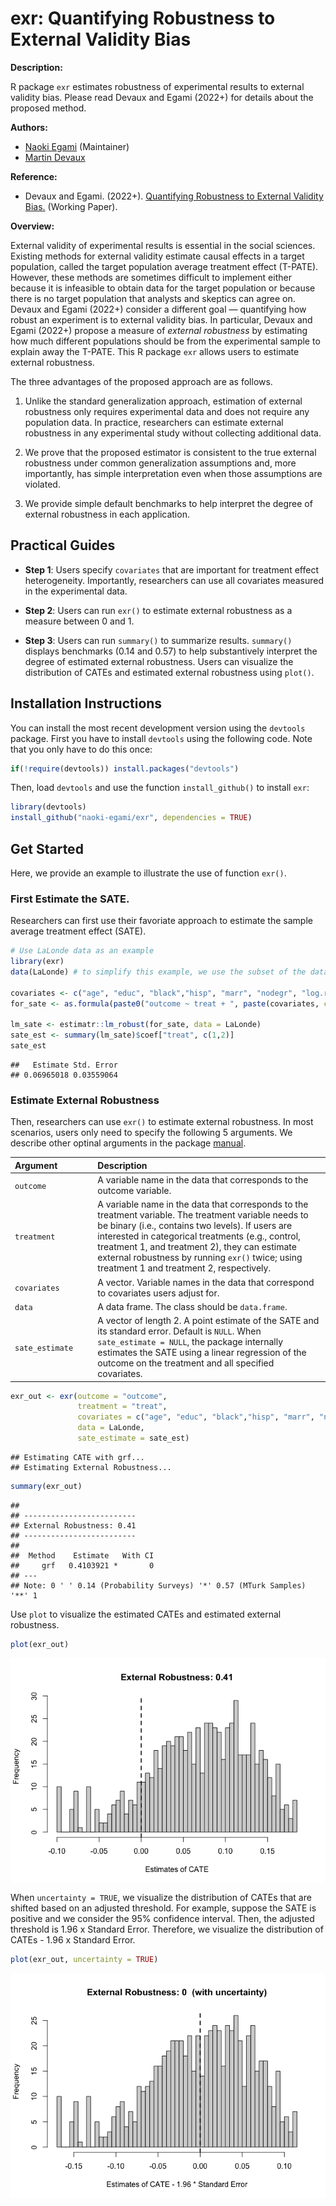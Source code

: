 exr: Quantifying Robustness to External Validity Bias
=====================================================

**Description:**

R package `exr` estimates robustness of experimental results to external
validity bias. Please read Devaux and Egami (2022+) for details about
the proposed method.

**Authors:**

-   [Naoki Egami](https://naokiegami.com) (Maintainer)
-   [Martin
    Devaux](https://polisci.columbia.edu/content/martin-samuel-devaux)

**Reference:**

-   Devaux and Egami. (2022+). [Quantifying Robustness to External
    Validity Bias.](https://naokiegami.com/paper/external_robust.pdf)
    (Working Paper).

**Overview:**

External validity of experimental results is essential in the social
sciences. Existing methods for external validity estimate causal effects
in a target population, called the target population average treatment
effect (T-PATE). However, these methods are sometimes difficult to
implement either because it is infeasible to obtain data for the target
population or because there is no target population that analysts and
skeptics can agree on. Devaux and Egami (2022+) consider a different
goal — quantifying how robust an experiment is to external validity
bias. In particular, Devaux and Egami (2022+) propose a measure of
*external robustness* by estimating how much different populations
should be from the experimental sample to explain away the T-PATE. This
R package `exr` allows users to estimate external robustness.

The three advantages of the proposed approach are as follows.

1.  Unlike the standard generalization approach, estimation of external
    robustness only requires experimental data and does not require any
    population data. In practice, researchers can estimate external
    robustness in any experimental study without collecting additional
    data.

2.  We prove that the proposed estimator is consistent to the true
    external robustness under common generalization assumptions and,
    more importantly, has simple interpretation even when those
    assumptions are violated.

3.  We provide simple default benchmarks to help interpret the degree of
    external robustness in each application.

Practical Guides
----------------

-   **Step 1**: Users specify `covariates` that are important for
    treatment effect heterogeneity. Importantly, researchers can use all
    covariates measured in the experimental data.

-   **Step 2**: Users can run `exr()` to estimate external robustness as
    a measure between 0 and 1.

-   **Step 3**: Users can run `summary()` to summarize results.
    `summary()` displays benchmarks (0.14 and 0.57) to help
    substantively interpret the degree of estimated external robustness.
    Users can visualize the distribution of CATEs and estimated external
    robustness using `plot()`.

Installation Instructions
-------------------------

You can install the most recent development version using the `devtools`
package. First you have to install `devtools` using the following code.
Note that you only have to do this once:

``` r
if(!require(devtools)) install.packages("devtools")
```

Then, load `devtools` and use the function `install_github()` to install
`exr`:

``` r
library(devtools)
install_github("naoki-egami/exr", dependencies = TRUE)
```

Get Started
-----------

Here, we provide an example to illustrate the use of function `exr()`.

### First Estimate the SATE.

Researchers can first use their favoriate approach to estimate the
sample average treatment effect (SATE).

``` r
# Use LaLonde data as an example
library(exr)
data(LaLonde) # to simplify this example, we use the subset of the data (n = 3000)

covariates <- c("age", "educ", "black","hisp", "marr", "nodegr", "log.re75","u75") 
for_sate <- as.formula(paste0("outcome ~ treat + ", paste(covariates, collapse = "+")))

lm_sate <- estimatr::lm_robust(for_sate, data = LaLonde)
sate_est <- summary(lm_sate)$coef["treat", c(1,2)]
sate_est
```

    ##   Estimate Std. Error 
    ## 0.06965018 0.03559064

### Estimate External Robustness

Then, researchers can use `exr()` to estimate external robustness. In
most scenarios, users only need to specify the following 5 arguments. We
describe other optinal arguments in the package
[manual](https://github.com/naoki-egami/exr/blob/master/manual/exr_0.1.0.pdf).

<table>
<colgroup>
<col style="width: 26%" />
<col style="width: 73%" />
</colgroup>
<thead>
<tr class="header">
<th style="text-align: left;">Argument</th>
<th style="text-align: left;">Description</th>
</tr>
</thead>
<tbody>
<tr class="odd">
<td style="text-align: left;"><code>outcome</code></td>
<td style="text-align: left;">A variable name in the data that corresponds to the outcome variable.</td>
</tr>
<tr class="even">
<td style="text-align: left;"><code>treatment</code></td>
<td style="text-align: left;">A variable name in the data that corresponds to the treatment variable. The treatment variable needs to be binary (i.e., contains two levels). If users are interested in categorical treatments (e.g., control, treatment 1, and treatment 2), they can estimate external robustness by running <code>exr()</code> twice; using treatment 1 and treatment 2, respectively.</td>
</tr>
<tr class="odd">
<td style="text-align: left;"><code>covariates</code></td>
<td style="text-align: left;">A vector. Variable names in the data that correspond to covariates users adjust for.</td>
</tr>
<tr class="even">
<td style="text-align: left;"><code>data</code></td>
<td style="text-align: left;">A data frame. The class should be <code>data.frame</code>.</td>
</tr>
<tr class="odd">
<td style="text-align: left;"><code>sate_estimate</code></td>
<td style="text-align: left;">A vector of length 2. A point estimate of the SATE and its standard error. Default is <code>NULL</code>. When <code>sate_estimate = NULL</code>, the package internally estimates the SATE using a linear regression of the outcome on the treatment and all specified covariates.</td>
</tr>
</tbody>
</table>

``` r
exr_out <- exr(outcome = "outcome", 
               treatment = "treat", 
               covariates = c("age", "educ", "black","hisp", "marr", "nodegr", "log.re75","u75"), 
               data = LaLonde,
               sate_estimate = sate_est) 
```

    ## Estimating CATE with grf...
    ## Estimating External Robustness...

``` r
summary(exr_out)
```

    ## 
    ## -------------------------
    ## External Robustness: 0.41
    ## -------------------------
    ## 
    ##  Method    Estimate   With CI 
    ##     grf   0.4103921 *       0 
    ## ---
    ## Note: 0 ' ' 0.14 (Probability Surveys) '*' 0.57 (MTurk Samples) '**' 1

Use `plot` to visualize the estimated CATEs and estimated external
robustness.

``` r
plot(exr_out)
```

<img src="README_files/figure-markdown_github/unnamed-chunk-5-1.png" style="display: block; margin: auto;" />

When `uncertainty = TRUE`, we visualize the distribution of CATEs that
are shifted based on an adjusted threshold. For example, suppose the
SATE is positive and we consider the 95% confidence interval. Then, the
adjusted threshold is 1.96 x Standard Error. Therefore, we visualize the
distribution of CATEs - 1.96 x Standard Error.

``` r
plot(exr_out, uncertainty = TRUE)
```

<img src="README_files/figure-markdown_github/unnamed-chunk-6-1.png" style="display: block; margin: auto;" />
